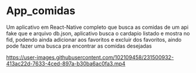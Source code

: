 # App_comidas
   Um aplicativo em React-Native completo que busca as comidas de um api fake que e arquivo db.json,
   aplicativo busca o cardapio listado e mostra no fid, podendo ainda adicionar aos favoritos e excluir dos favoritos,
   aindo pode fazer uma busca pra encontrar as comidas desejadas




https://user-images.githubusercontent.com/102109458/231500932-413ac22d-7633-4ced-897a-b30ba6ac0fa3.mp4

